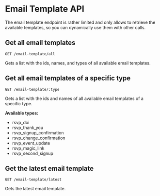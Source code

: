 
# Email Template API

The email template endpoint is rather limited and only allows to retrieve the available templates, so you can dynamically use them with other calls.

## Get all email templates

```
GET /email-template/all
```

Gets a list with the ids, names, and types of all available email templates.

## Get all email templates of a specific type

```
GET /email-template/:type
```

Gets a list with the ids and names of all available email templates of a specific type.

**Available types:**
- rsvp_doi
- rsvp_thank_you
- rsvp_signup_confirmation
- rsvp_change_confirmation
- rsvp_event_update
- rsvp_magic_link
- rsvp_second_signup

## Get the latest email template

```
GET /email-template/latest
```

Gets the latest email template.
